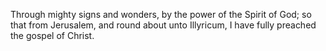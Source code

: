 Through mighty signs and wonders, by the power of the Spirit of God; so that from Jerusalem, and round about unto Illyricum, I have fully preached the gospel of Christ.
